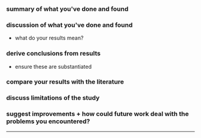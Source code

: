 ### summary of what you've done and found

### discussion of what you've done and found
- what do your results mean?

### derive conclusions from results
- ensure these are substantiated

### compare your results with the literature

### discuss limitations of the study

### suggest improvements + how could future work deal with the problems you encountered?

---